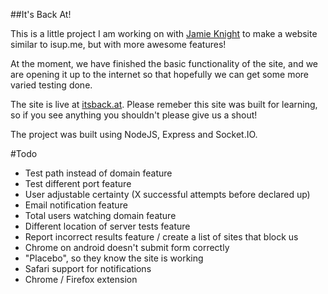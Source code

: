 ##It's Back At!

This is a little project I am working on with [Jamie Knight](http://github.com/jamiek23) to make a website similar to isup.me, but with more awesome features!

At the moment, we have finished the basic functionality of the site, and we are opening it up to the internet so that hopefully we can get some more varied testing done. 

The site is live at [itsback.at](http://itsback.at). Please remeber this site was built for learning, so if you see anything you shouldn't please give us a shout!

The project was built using NodeJS, Express and Socket.IO. 

#Todo
* Test path instead of domain feature
* Test different port feature
* User adjustable certainty (X successful attempts before declared up)
* Email notification feature
* Total users watching domain feature
* Different location of server tests feature
* Report incorrect results feature / create a list of sites that block us
* Chrome on android doesn't submit form correctly
* "Placebo", so they know the site is working
* Safari support for notifications
* Chrome / Firefox extension
